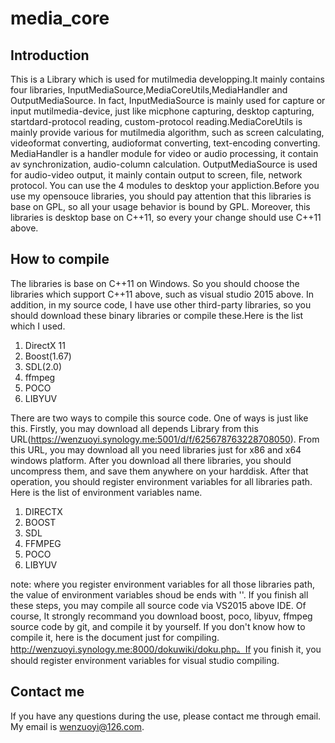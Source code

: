 # media_core
## Introduction ##
This is a Library which is used for mutilmedia developping.It mainly contains four libraries, InputMediaSource,MediaCoreUtils,MediaHandler and OutputMediaSource. In fact, InputMediaSource is mainly used for capture or input mutilmedia-device, just like micphone capturing, desktop capturing, startdard-protocol reading, custom-protocol reading.MediaCoreUtils is mainly provide various for mutilmedia algorithm, such as screen calculating, videoformat converting, audioformat converting, text-encoding converting. MediaHandler is a handler module for video or audio processing, it contain av synchronization, audio-column calculation. OutputMediaSource is used for audio-video output, it mainly contain output to screen, file, network protocol. You can use the 4 modules to desktop your appliction.Before you use my opensouce libraries, you should pay attention that this libraries is base on GPL, so all your usage behavior is bound by GPL. Moreover, this libraries is desktop base on C++11, so every your change should use C++11 above.
## How to compile ##
The libraries is base on C++11 on Windows. So you should choose the libraries which support C++11 above, such as visual studio 2015 above. In addition, in my source code, I have use other third-party libraries, so you should download these binary libraries or compile these.Here is the list which I used.
1. DirectX 11
2. Boost(1.67)
3. SDL(2.0)
4. ffmpeg
5. POCO
6. LIBYUV

There are two ways to compile this source code. One of ways is just like this. Firstly, you may download all depends Library from this URL(https://wenzuoyi.synology.me:5001/d/f/625678763228708050). From
this URL, you may download all you need libraries just for x86 and x64 windows platform. After you download all there libraries, you should uncompress them, and save them anywhere on your harddisk. After that operation, you should register environment variables for all libraries path. Here is the list of environment variables name.
1. DIRECTX
2. BOOST
3. SDL
4. FFMPEG
5. POCO
6. LIBYUV

note: where you register environment variables for all those libraries path, the value of environment variables shoud be ends with '\'.
If you finish all these steps, you may compile all source code via VS2015 above IDE.
Of course, It strongly recommand you download boost, poco, libyuv, ffmpeg source code by git, and compile it by yourself. If you don't know how to compile it, here is the document just for compiling.
http://wenzuoyi.synology.me:8000/dokuwiki/doku.php。If you finish it, you should register environment variables for visual studio compiling. 
## Contact me ##
If you have any questions during the use, please contact me through email. My email is wenzuoyi@126.com. 



